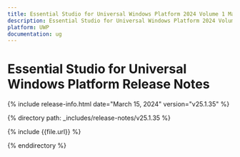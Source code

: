 ```yaml
---
title: Essential Studio for Universal Windows Platform 2024 Volume 1 Main Release Release Notes  
description: Essential Studio for Universal Windows Platform 2024 Volume 1 Main Release Release Notes  
platform: UWP
documentation: ug
---
```


# Essential Studio for Universal Windows Platform  Release Notes  

{% include release-info.html date="March 15, 2024"  version="v25.1.35" %} 

{% directory path: _includes/release-notes/v25.1.35 %}

{% include {{file.url}} %}

{% enddirectory %}